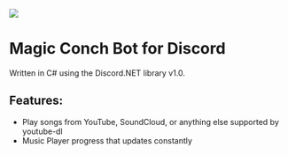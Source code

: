 ![](https://askmagicconch.com/image/magicalconch.png)

Magic Conch Bot for Discord
===================

Written in C# using the Discord.NET library v1.0.





**Features:**
------------------

- Play songs from YouTube, SoundCloud, or anything else supported by youtube-dl
- Music Player progress that updates constantly
